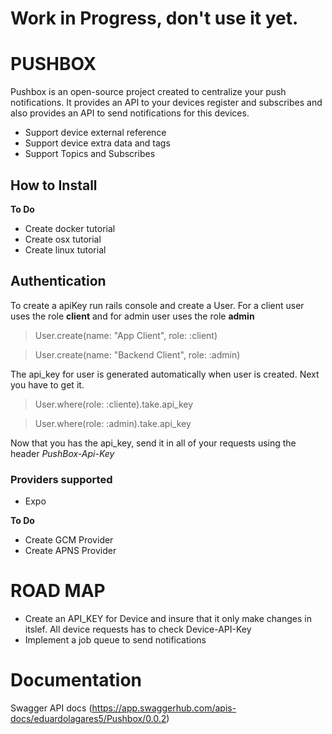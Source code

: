 # Work in Progress, don't use it yet.

# PUSHBOX

Pushbox is an open-source project created to centralize your push notifications. It provides an API to your devices register and subscribes and also provides an API to send notifications for this devices.

* Support device external reference
* Support device extra data and tags
* Support Topics and Subscribes

## How to Install

**To Do**

* Create docker tutorial
* Create osx tutorial
* Create linux tutorial

## Authentication

To create a apiKey run rails console and create a User. For a client user uses the role **client** and for admin user uses the role **admin**

> User.create(name: "App Client", role: :client)

> User.create(name: "Backend Client", role: :admin)

The api_key for user is generated automatically when user is created. Next you have to get it.

> User.where(role: :cliente).take.api_key

> User.where(role: :admin).take.api_key

Now that you has the api_key, send it in all of your requests using the header *PushBox-Api-Key*

### Providers supported

- Expo

**To Do**

* Create GCM Provider
* Create APNS Provider


# ROAD MAP

- Create an API_KEY for Device and insure that it only make changes in itslef. All device requests has to check Device-API-Key
- Implement a job queue to send notifications

# Documentation

Swagger API docs (https://app.swaggerhub.com/apis-docs/eduardolagares5/Pushbox/0.0.2)
